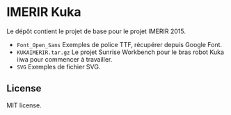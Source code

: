 # IMERIR Kuka

Le dépôt contient le projet de base pour le projet IMERIR 2015.

* `Font_Open_Sans` Exemples de police TTF, récupérer depuis Google Font.
* `KUKAIMERIR.tar.gz` Le projet Sunrise Workbench pour le bras robot Kuka iiwa pour commencer à travailler.
* `SVG` Exemples de fichier SVG.


## License

MIT license.